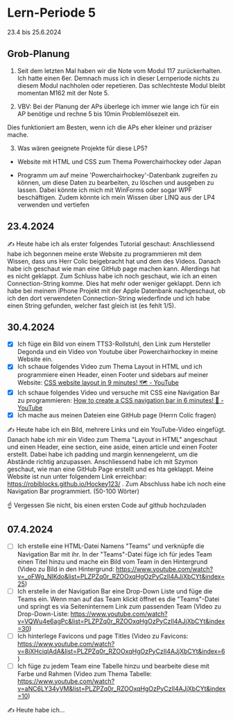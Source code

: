 # Lern-Periode 5

23.4 bis 25.6.2024

## Grob-Planung

1. Seit dem letzten Mal haben wir die Note vom Modul 117 zurückerhalten. Ich hatte einen 6er. Demnach muss ich in dieser Lernperiode nichts zu diesem Modul nachholen oder repetieren. Das schlechteste Modul bleibt momentan M162 mit der Note 5.
  
2. VBV: Bei der Planung der APs überlege ich immer wie lange ich für ein AP benötige und rechne 5 bis 10min Problemlösezeit ein.
  
  Dies funktioniert am Besten, wenn ich die APs eher kleiner und präziser mache.
  
3. Was wären geeignete Projekte für diese LP5?
  
  - Website mit HTML und CSS zum Thema Powerchairhockey oder Japan
    
  - Programm um auf meine 'Powerchairhockey'-Datenbank zugreifen zu können, um diese Daten zu bearbeiten, zu löschen und ausgeben zu lassen. Dabei könnte ich mich mit WinForms oder sogar WPF beschäftigen. Zudem könnte ich mein Wissen über LINQ aus der LP4 verwenden und vertiefen
    

## 23.4.2024

✍️ Heute habe ich als erster folgendes Tutorial geschaut: Anschliessend habe ich begonnen meine erste Website zu programmieren mit dem Wissen, dass uns Herr Colic beigebracht hat und dem des Videos. Danach habe ich geschaut wie man eine GitHub page machen kann. Allerdings hat es nicht geklappt. Zum Schluss habe ich noch geschaut, wie ich an einen Connection-String komme. Dies hat mehr oder weniger geklappt. Denn ich habe bei meinem iPhone Projekt mit der Apple Datenbank nachgeschaut, ob ich den dort verwendeten Connection-String wiederfinde und ich habe einen String gefunden, welcher fast gleich ist (es fehlt 1/5).

## 30.4.2024

- [x] Ich füge ein Bild von einem TTS3-Rollstuhl, den Link zum Hersteller Degonda und ein Video von Youtube über Powerchairhockey in meine Website ein.
- [x] Ich schaue folgendes Video zum Thema Layout in HTML und ich programmiere einen Header, einen Footer und sidebars auf meiner Website: [CSS website layout in 9 minutes! 🗺️ - YouTube](https://www.youtube.com/watch?v=Hsu8uqQTSV8)
- [x] Ich schaue folgendes Video und versuche mit CSS eine Navigation Bar zu programmieren: [How to create a CSS navigation bar in 6 minutes! 🧭 - YouTube](https://www.youtube.com/watch?v=f3uCSh6LIY0)
- [x] Ich mache aus meinen Dateien eine GitHub page (Herrn Colic fragen)

✍️ Heute habe ich ein Bild, mehrere Links und ein YouTube-Video eingefügt. Danach habe ich mir ein Video zum Thema "Layout in HTML" angeschaut und einen Header, eine section, eine aside, einen article und einen Footer erstellt. Dabei habe ich padding und margin kennengelernt, um die Abstände richtig anzupassen. Anschliessend habe ich mit Szymon geschaut, wie man eine GitHub Page erstellt und es hta geklappt. Meine Website ist nun unter folgendem Link erreichbar: https://robiblocks.github.io/Hockey123/ . Zum Abschluss habe ich noch eine Navigation Bar programmiert. (50-100 Wörter)

☝️ Vergessen Sie nicht, bis einen ersten Code auf github hochzuladen

## 07.4.2024

- [ ] Ich erstelle eine HTML-Datei Namens "Teams" und verknüpfe die Navigation Bar mit ihr. In der "Teams"-Datei füge ich für jedes Team einen Titel hinzu und mache ein Bild vom Team in den Hintergrund (Video zu Bild in den Hintergrund: https://www.youtube.com/watch?v=_oFWg_NlKdo&list=PLZPZq0r_RZOOxqHgOzPyCzIl4AJjXbCYt&index=25)
- [ ] Ich erstelle in der Navigation Bar eine Drop-Down Liste und füge die Teams ein. Wenn man auf das Team klickt öffnet es die "Teams"-Datei und springt es via Seiteninternem Link zum passenden Team (VIdeo zu Drop-Down-Liste: https://www.youtube.com/watch?v=VQWu4e6agPc&list=PLZPZq0r_RZOOxqHgOzPyCzIl4AJjXbCYt&index=30)
- [ ] Ich hinterlege Favicons und page Titles (Video zu Favicons: https://www.youtube.com/watch?v=8iXHciqlAdA&list=PLZPZq0r_RZOOxqHgOzPyCzIl4AJjXbCYt&index=6)
- [ ] Ich füge zu jedem Team eine Tabelle hinzu und bearbeite diese mit Farbe und Rahmen (Video zum Thema Tabelle: https://www.youtube.com/watch?v=aNC6LY34yVM&list=PLZPZq0r_RZOOxqHgOzPyCzIl4AJjXbCYt&index=10)

✍️ Heute habe ich...
